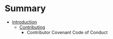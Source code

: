 # Summary

* [Introduction](README.md)
   * [Contributing](contributing.md)
       * Contributor Covenant Code of Conduct

